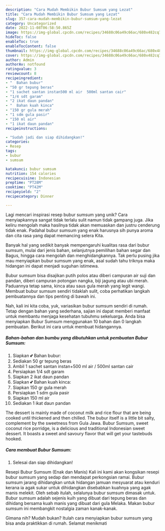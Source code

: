 ```yaml
---
description: "Cara Mudah Membikin Bubur Sumsum yang Lezat"
title: "Cara Mudah Membikin Bubur Sumsum yang Lezat"
slug: 357-cara-mudah-membikin-bubur-sumsum-yang-lezat
category: Uncategorized
date: 2022-11-08T06:58:50.865Z
image: https://img-global.cpcdn.com/recipes/34688c06a49c66ac/680x482cq70/bubur-sumsum-foto-resep-utama.jpg
hideToc: false
enableToc: true
enableTocContent: false
thumbnail: https://img-global.cpcdn.com/recipes/34688c06a49c66ac/680x482cq70/bubur-sumsum-foto-resep-utama.jpg
cover: https://img-global.cpcdn.com/recipes/34688c06a49c66ac/680x482cq70/bubur-sumsum-foto-resep-utama.jpg
author: Admin
authorAv: notfound
ratingvalue: 3
reviewcount: 8
recipeingredient:
- "  Bahan bubur"
- "50 gr tepung beras"
- "1 sachet santan instan500 ml air  500ml santan cair"
- "1/4 sdt garam"
- "2 ikat daun pandan"
- "  Bahan kuah kinca"
- "150 gr gula merah"
- "1 sdm gula pasir"
- "150 ml air"
- "1 ikat daun pandan"
recipeinstructions:

- "Sudah jadi dan siap dihidangkan!"
categories:
- Resep
tags:
- bubur
- sumsum

katakunci: bubur sumsum 
nutrition: 154 calories
recipecuisine: Indonesian
preptime: "PT28M"
cooktime: "PT42M"
recipeyield: "2"
recipecategory: Dinner

---
```





Lagi mencari inspirasi resep bubur sumsum yang unik? Cara menyiapkannya sangat tidak terlalu sulit namun tidak gampang juga. Jika keliru mengolah maka hasilnya tidak akan memuaskan dan justru cenderung tidak enak. Padahal bubur sumsum yang enak harusnya sih punya aroma dan cita rasa yang dapat memancing selera Kita.





Banyak hal yang sedikit banyak mempengaruhi kualitas rasa dari bubur sumsum, mulai dari jenis bahan, selanjutnya pemilihan bahan segar dan Bagus, hingga cara mengolah dan menghidangkannya. Tak perlu pusing jika mau menyiapkan bubur sumsum yang enak,      asal sudah tahu triknya maka hidangan ini dapat menjadi suguhan istimewa.














Bubur sumsum bisa disajikan putih polos atau diberi campuran air suji dan pandan, diberi campuran potongan nangka, biji jagung atau ubi merah. Paduannya tetap sama, kinca atau saus gula merah yang legit wangi. Membuat bubur sumsum sendiri tidaklah sulit, coba perhatikan langkah pembuatannya dan tips penting di bawah ini.






Nah, kali ini kita coba, yuk, variasikan bubur sumsum sendiri di rumah. Tetap dengan bahan yang sederhana, sajian ini dapat memberi manfaat untuk membantu menjaga kesehatan tubuhmu sekeluarga. Anda bisa menyiapkan Bubur Sumsum menggunakan 10 bahan dan 0 langkah pembuatan. Berikut ini cara untuk membuat hidangannya.

<!--inarticleads1-->

##### Bahan-bahan dan bumbu yang dibutuhkan untuk pembuatan Bubur Sumsum:

1. Siapkan  💕 Bahan bubur:
1. Sediakan 50 gr tepung beras
1. Ambil 1 sachet santan instan+500 ml air / 500ml santan cair
1. Persiapkan 1/4 sdt garam
1. Siapkan 2 ikat daun pandan
1. Siapkan  💕 Bahan kuah kinca:
1. Siapkan 150 gr gula merah
1. Persiapkan 1 sdm gula pasir
1. Siapkan 150 ml air
1. Sediakan 1 ikat daun pandan


The dessert is mainly made of coconut milk and rice flour that are being cooked until thickened and then chilled. The bubur itself is a little bit salty, complement by the sweetness from Gula Jawa. Bubur Sumsum, sweet coconut rice porridge, is a delicious and traditional Indonesian sweet dessert. It boasts a sweet and savoury flavor that will get your tastebuds hooked. 

<!--inarticleads2-->

##### Cara membuat Bubur Sumsum:


1. Selesai dan siap dihidangkan!

Resepi Bubur Sumsum (Enak dan Manis) Kali ini kami akan kongsikan resepi bubur sumsum yang sedap dan mendapat perkongsian ramai. Bubur sumsum jarang dihidangkan untuk hidangan jamuan mesyuarat atau kenduri kerana ia agak sukar untuk dihidangkan disebabkan kuahnya yang agak manis melekit. Oleh sebab itulah, selalunya bubur sumsum dimasak untuk. Bubur sumsum adalah sejenis kuih yang dibuat dari tepung beras dan dihidang bersama kuah manis yang dibuat dari gula Melaka. Makan bubur sumsum ini membangkit nostalgia zaman kanak-kanak. 

Gimana nih? Mudah bukan? Itulah cara menyiapkan bubur sumsum yang bisa anda praktikkan di rumah. Selamat menikmati

